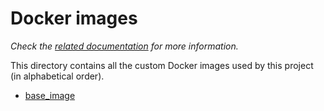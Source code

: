 # Docker images

_Check the [related documentation](../docs/docker-images/readme.md) for more information._

This directory contains all the custom Docker images used by this project (in alphabetical order).

- [base_image](./base_image/README.md)
